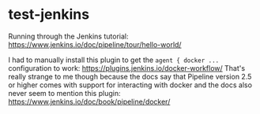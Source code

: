 # test-jenkins
Running through the Jenkins tutorial: https://www.jenkins.io/doc/pipeline/tour/hello-world/

I had to manually install this plugin to get the `agent { docker ...`
configuration to work: https://plugins.jenkins.io/docker-workflow/
That's really strange to me though because the docs say that Pipeline
version 2.5 or higher comes with support for interacting with docker
and the docs also never seem to mention this plugin:
https://www.jenkins.io/doc/book/pipeline/docker/
